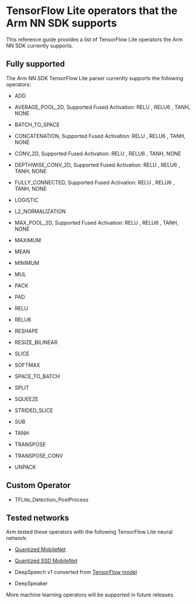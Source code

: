# TensorFlow Lite operators that the Arm NN SDK supports

This reference guide provides a list of TensorFlow Lite operators the Arm NN SDK currently supports.

## Fully supported

The Arm NN SDK TensorFlow Lite parser currently supports the following operators:

* ADD

* AVERAGE_POOL_2D, Supported Fused Activation: RELU , RELU6 , TANH, NONE

* BATCH_TO_SPACE

* CONCATENATION, Supported Fused Activation: RELU , RELU6 , TANH, NONE

* CONV_2D, Supported Fused Activation: RELU , RELU6 , TANH, NONE

* DEPTHWISE_CONV_2D, Supported Fused Activation: RELU , RELU6 , TANH, NONE

* FULLY_CONNECTED, Supported Fused Activation: RELU , RELU6 , TANH, NONE

* LOGISTIC

* L2_NORMALIZATION

* MAX_POOL_2D, Supported Fused Activation: RELU , RELU6 , TANH, NONE

* MAXIMUM

* MEAN

* MINIMUM

* MUL

* PACK

* PAD

* RELU

* RELU6

* RESHAPE

* RESIZE_BILINEAR

* SLICE

* SOFTMAX

* SPACE_TO_BATCH

* SPLIT

* SQUEEZE

* STRIDED_SLICE

* SUB

* TANH

* TRANSPOSE

* TRANSPOSE_CONV

* UNPACK

## Custom Operator

* TFLite_Detection_PostProcess

## Tested networks

Arm tested these operators with the following TensorFlow Lite neural network:

* [Quantized MobileNet](http://download.tensorflow.org/models/mobilenet_v1_2018_02_22/mobilenet_v1_1.0_224_quant.tgz)

* [Quantized SSD MobileNet](http://download.tensorflow.org/models/object_detection/ssd_mobilenet_v1_quantized_300x300_coco14_sync_2018_07_18.tar.gz)

* DeepSpeech v1 converted from [TensorFlow model](https://github.com/mozilla/DeepSpeech/releases/tag/v0.4.1)

* DeepSpeaker

More machine learning operators will be supported in future releases.
